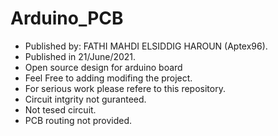 # Arduino_PCB
- Published by: FATHI MAHDI ELSIDDIG HAROUN (Aptex96).
- Published in 21/June/2021.
- Open source design for arduino board
- Feel Free to adding modifing the project.
- For serious work please refere to this repository.
- Circuit intgrity not guranteed.
- Not tesed circuit.
- PCB routing not provided.
